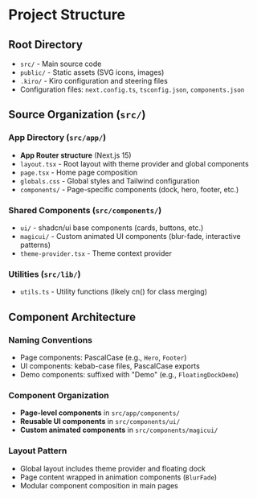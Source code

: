 # Project Structure

## Root Directory
- `src/` - Main source code
- `public/` - Static assets (SVG icons, images)
- `.kiro/` - Kiro configuration and steering files
- Configuration files: `next.config.ts`, `tsconfig.json`, `components.json`

## Source Organization (`src/`)

### App Directory (`src/app/`)
- **App Router structure** (Next.js 15)
- `layout.tsx` - Root layout with theme provider and global components
- `page.tsx` - Home page composition
- `globals.css` - Global styles and Tailwind configuration
- `components/` - Page-specific components (dock, hero, footer, etc.)

### Shared Components (`src/components/`)
- `ui/` - shadcn/ui base components (cards, buttons, etc.)
- `magicui/` - Custom animated UI components (blur-fade, interactive patterns)
- `theme-provider.tsx` - Theme context provider

### Utilities (`src/lib/`)
- `utils.ts` - Utility functions (likely cn() for class merging)

## Component Architecture

### Naming Conventions
- Page components: PascalCase (e.g., `Hero`, `Footer`)
- UI components: kebab-case files, PascalCase exports
- Demo components: suffixed with "Demo" (e.g., `FloatingDockDemo`)

### Component Organization
- **Page-level components** in `src/app/components/`
- **Reusable UI components** in `src/components/ui/`
- **Custom animated components** in `src/components/magicui/`

### Layout Pattern
- Global layout includes theme provider and floating dock
- Page content wrapped in animation components (`BlurFade`)
- Modular component composition in main pages